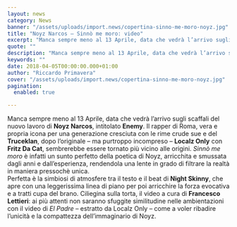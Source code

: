 ```yaml
---
layout: news
category: News
banner: "/assets/uploads/import.news/copertina-sinno-me-moro-noyz.jpg"
title: "Noyz Narcos – Sinnò me moro: video"
excerpt: "Manca sempre meno al 13 Aprile, data che vedrà l’arrivo sugli scaffali del nuovo lavoro di Noyz Narcos, intitolato Enemy. Il rapper di Roma, vera e propria icona per una generazione cresciuta con le rime crude sue e del Truceklan, dopo l’originale – ma purtroppo incompreso – Localz Only con Fritz Da Cat, sembrerebbe essere [&hellip"
quote: ""
description: "Manca sempre meno al 13 Aprile, data che vedrà l’arrivo sugli scaffali del nuovo lavoro di Noyz Narcos, intitolato Enemy. Il rapper di Roma, vera e propria icona per una generazione cresciuta con le rime crude sue e del Truceklan, dopo l’originale – ma purtroppo incompreso – Localz Only con Fritz Da Cat, sembrerebbe essere [&hellip"
keywords: ""
date: 2018-04-05T00:00:00.000+01:00
author: "Riccardo Primavera"
cover: "/assets/uploads/import.news/copertina-sinno-me-moro-noyz.jpg"
pagination:
  enabled: true

---
```


Manca sempre meno al 13 Aprile, data che vedrà l’arrivo sugli scaffali del nuovo lavoro di **Noyz Narcos**, intitolato **Enemy**. Il rapper di Roma, vera e propria icona per una generazione cresciuta con le rime crude sue e del **Truceklan**, dopo l’originale – ma purtroppo incompreso – **Localz Only** con **Fritz Da Cat**, sembrerebbe essere tornato più vicino alle origini. _Sinnò me moro_ è infatti un sunto perfetto della poetica di Noyz, arricchita e smussata dagli anni e dall’esperienza, rendendola una lente in grado di filtrare la realtà in maniera pressochè unica.  
Perfetta è la simbiosi di atmosfere tra il testo e il beat di **Night Skinny**, che apre con una leggerissima linea di piano per poi arricchire la forza evocativa e a tratti cupa del brano. Ciliegina sulla torta, il video a cura di **Francesco Lettieri**: ai più attenti non saranno sfuggite similitudine nelle ambientazioni con il video di _El Padre_ – estratto da Localz Only – come a voler ribadire l’unicità e la compattezza dell’immaginario di Noyz.